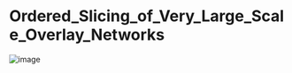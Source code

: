 # Ordered_Slicing_of_Very_Large_Scale_Overlay_Networks

![image](https://user-images.githubusercontent.com/62468674/159959300-d8c4973a-75b8-4dc7-aa82-5ec300678ef4.png)

